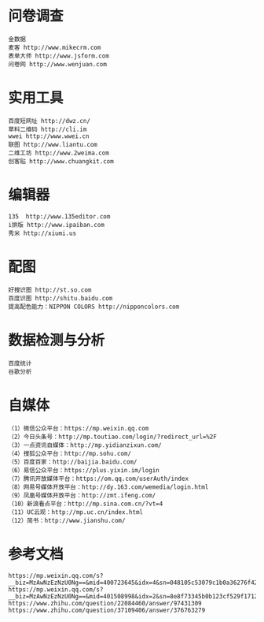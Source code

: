 # 问卷调查
    金数据
    麦客 http://www.mikecrm.com
    表单大师 http://www.jsform.com
    问卷网 http://www.wenjuan.com
# 实用工具
    百度短网址 http://dwz.cn/
    草料二维码 http://cli.im
    wwei http://www.wwei.cn
    联图 http://www.liantu.com
    二维工坊 http://www.2weima.com
    创客贴 http://www.chuangkit.com
# 编辑器
    135  http://www.135editor.com
    i排版 http://www.ipaiban.com
    秀米 http://xiumi.us
# 配图
    好搜识图 http://st.so.com
    百度识图 http://shitu.baidu.com
    提高配色能力：NIPPON COLORS http://nipponcolors.com
# 数据检测与分析
    百度统计
    谷歌分析
# 自媒体
    （1）微信公众平台：https://mp.weixin.qq.com
    （2）今日头条号：http://mp.toutiao.com/login/?redirect_url=%2F
    （3）一点资讯自媒体：http://mp.yidianzixun.com/
    （4）搜狐公众平台：http://mp.sohu.com/
    （5）百度百家：http://baijia.baidu.com/
    （6）易信公众平台：https://plus.yixin.im/login
    （7）腾讯开放媒体平台：https://om.qq.com/userAuth/index
    （8）网易号媒体开放平台：http://dy.163.com/wemedia/login.html
    （9）凤凰号媒体开放平台：http://zmt.ifeng.com/
    （10）新浪看点平台：http://mp.sina.com.cn/?vt=4
    （11）UC云观：http://mp.uc.cn/index.html
    （12）简书：http://www.jianshu.com/
# 参考文档
    https://mp.weixin.qq.com/s?__biz=MzAwNzEzNzU0Ng==&mid=400723645&idx=4&sn=048105c53079c1b0a36276f425390e58&scene=21#wechat_redirect
    https://mp.weixin.qq.com/s?__biz=MzAwNzEzNzU0Ng==&mid=401508998&idx=2&sn=8e8f73345b0b123cf529f17124572b7a&scene=21#wechat_redirect
    https://www.zhihu.com/question/22084460/answer/97431309
    https://www.zhihu.com/question/37109406/answer/376763279
